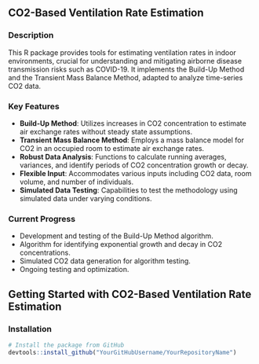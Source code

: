## CO2-Based Ventilation Rate Estimation

### Description
This R package provides tools for estimating ventilation rates in indoor environments, crucial for understanding and mitigating airborne disease transmission risks such as COVID-19. It implements the Build-Up Method and the Transient Mass Balance Method, adapted to analyze time-series CO2 data.

### Key Features
- **Build-Up Method**: Utilizes increases in CO2 concentration to estimate air exchange rates without steady state assumptions.
- **Transient Mass Balance Method**: Employs a mass balance model for CO2 in an occupied room to estimate air exchange rates.
- **Robust Data Analysis**: Functions to calculate running averages, variances, and identify periods of CO2 concentration growth or decay.
- **Flexible Input**: Accommodates various inputs including CO2 data, room volume, and number of individuals.
- **Simulated Data Testing**: Capabilities to test the methodology using simulated data under varying conditions.

### Current Progress
- Development and testing of the Build-Up Method algorithm.
- Algorithm for identifying exponential growth and decay in CO2 concentrations.
- Simulated CO2 data generation for algorithm testing.
- Ongoing testing and optimization.

## Getting Started with CO2-Based Ventilation Rate Estimation

### Installation
```R
# Install the package from GitHub
devtools::install_github("YourGitHubUsername/YourRepositoryName")
